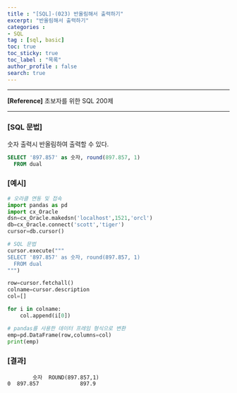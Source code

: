 ```yaml
---
title : "[SQL]-(023) 반올림해서 출력하기"
excerpt: "반올림해서 출력하기"
categories : 
- SQL
tag : [sql, basic]
toc: true
toc_sticky: true
toc_label : "목록"
author_profile : false
search: true
---
```


---
**[Reference]** 초보자를 위한 SQL 200제

---
### [SQL 문법]
숫자 출력시 반올림하여 출력할 수 있다.

```sql
SELECT '897.857' as 숫자, round(897.857, 1)
  FROM dual
```
### [예시]
```python
# 오라클 연동 및 접속
import pandas as pd
import cx_Oracle
dsn=cx_Oracle.makedsn('localhost',1521,'orcl')
db=cx_Oracle.connect('scott','tiger')
cursor=db.cursor()

# SQL 문법
cursor.execute("""
SELECT '897.857' as 숫자, round(897.857, 1)
  FROM dual
""")

row=cursor.fetchall()
colname=cursor.description
col=[]

for i in colname:
    col.append(i[0])

# pandas를 사용한 데이터 프레임 형식으로 변환
emp=pd.DataFrame(row,columns=col)
print(emp)
```
### [결과]

            숫자  ROUND(897.857,1)
    0  897.857             897.9
    

